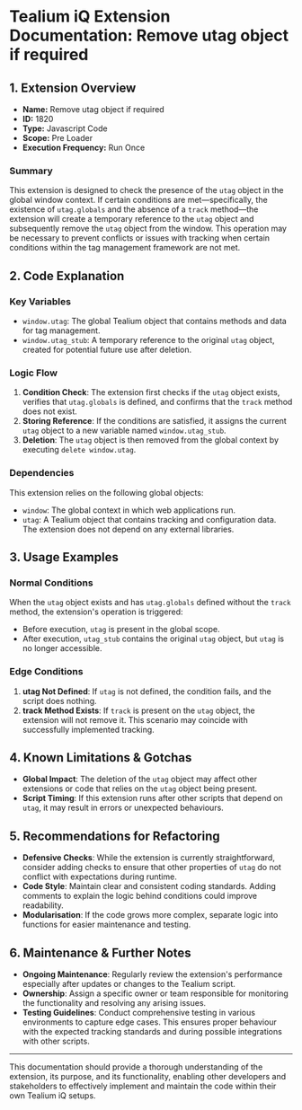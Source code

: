 # Tealium iQ Extension Documentation: Remove utag object if required

## 1. Extension Overview

- **Name:** Remove utag object if required
- **ID:** 1820
- **Type:** Javascript Code
- **Scope:** Pre Loader
- **Execution Frequency:** Run Once

### Summary
This extension is designed to check the presence of the `utag` object in the global window context. If certain conditions are met—specifically, the existence of `utag.globals` and the absence of a `track` method—the extension will create a temporary reference to the `utag` object and subsequently remove the `utag` object from the window. This operation may be necessary to prevent conflicts or issues with tracking when certain conditions within the tag management framework are not met.

## 2. Code Explanation

### Key Variables
- `window.utag`: The global Tealium object that contains methods and data for tag management.
- `window.utag_stub`: A temporary reference to the original `utag` object, created for potential future use after deletion.

### Logic Flow
1. **Condition Check**: The extension first checks if the `utag` object exists, verifies that `utag.globals` is defined, and confirms that the `track` method does not exist.
2. **Storing Reference**: If the conditions are satisfied, it assigns the current `utag` object to a new variable named `window.utag_stub`.
3. **Deletion**: The `utag` object is then removed from the global context by executing `delete window.utag`.

### Dependencies
This extension relies on the following global objects:
- `window`: The global context in which web applications run.
- `utag`: A Tealium object that contains tracking and configuration data. The extension does not depend on any external libraries.

## 3. Usage Examples

### Normal Conditions
When the `utag` object exists and has `utag.globals` defined without the `track` method, the extension's operation is triggered:
- Before execution, `utag` is present in the global scope.
- After execution, `utag_stub` contains the original `utag` object, but `utag` is no longer accessible.

### Edge Conditions
1. **utag Not Defined**: If `utag` is not defined, the condition fails, and the script does nothing.
2. **track Method Exists**: If `track` is present on the `utag` object, the extension will not remove it. This scenario may coincide with successfully implemented tracking.

## 4. Known Limitations & Gotchas
- **Global Impact**: The deletion of the `utag` object may affect other extensions or code that relies on the `utag` object being present.
- **Script Timing**: If this extension runs after other scripts that depend on `utag`, it may result in errors or unexpected behaviours.

## 5. Recommendations for Refactoring
- **Defensive Checks**: While the extension is currently straightforward, consider adding checks to ensure that other properties of `utag` do not conflict with expectations during runtime.
- **Code Style**: Maintain clear and consistent coding standards. Adding comments to explain the logic behind conditions could improve readability.
- **Modularisation**: If the code grows more complex, separate logic into functions for easier maintenance and testing.

## 6. Maintenance & Further Notes
- **Ongoing Maintenance**: Regularly review the extension's performance especially after updates or changes to the Tealium script.
- **Ownership**: Assign a specific owner or team responsible for monitoring the functionality and resolving any arising issues.
- **Testing Guidelines**: Conduct comprehensive testing in various environments to capture edge cases. This ensures proper behaviour with the expected tracking standards and during possible integrations with other scripts.

--- 

This documentation should provide a thorough understanding of the extension, its purpose, and its functionality, enabling other developers and stakeholders to effectively implement and maintain the code within their own Tealium iQ setups.